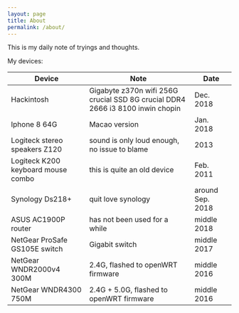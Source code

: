 ```yaml
---
layout: page
title: About
permalink: /about/
---
```


This is my daily note of tryings and thoughts.

My devices:


| Device                             | Note                                                                             | Date             |
| ---------------------------------- | -------------------------------------------------------------------------------- | ---------------- |
| Hackintosh                         | Gigabyte z370n wifi 256G crucial SSD  8G crucial DDR4 2666  i3 8100 inwin chopin | Dec. 2018        |
| Iphone 8 64G                       | Macao version                                                                    | Jan. 2018        |
| Logiteck stereo speakers Z120      | sound is only loud enough, no issue to blame                                     | 2013             |
| Logiteck K200 keyboard mouse combo | this is quite an old device                                                      | Feb. 2011        |
| Synology Ds218+                    | quit love synology                                                               | around Sep. 2018 |
| ASUS AC1900P router                | has not been used for a while                                                    | middle 2018      |
| NetGear ProSafe GS105E switch      | Gigabit switch                                                                   | middle 2017      |
| NetGear WNDR2000v4 300M            | 2.4G, flashed to openWRT firmware                                                | middle 2016      |
| NetGear WNDR4300 750M              | 2.4G + 5.0G,  flashed to openWRT firmware                                        | middle 2016      |